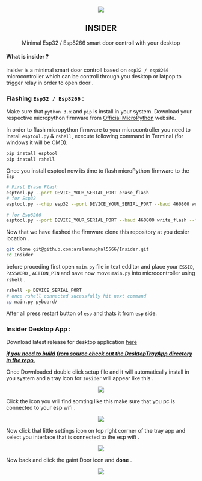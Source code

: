 

<div>
    <p align="center">
        <img src="https://i.imgur.com/k5aFLsJ.png"/>
    </p> 
    <h2 align="center">INSIDER</h2>
    <p align="center">Minimal Esp32 / Esp8266 smart door controll with your desktop</p>
</div>

#### What is insider ?

insider is a minimal smart door controll based on `esp32 / esp8266` microcontroller which can be controll through you desktop or latpop to trigger relay in order to open door .



### Flashing `Esp32 / Esp8266` :

Make sure that `python 3.x` and `pip` is install in your system. Download your respective micropython  firmware from [Official MicroPython](https://micropython.org/download) website.

In order to flash micropython firmware to your microcontroller you need to install `esptool.py`  & `rshell`, execute following command in Terminal (for windows it will be CMD).

```bash
pip install esptool
pip install rshell
```

Once you install esptool now its time to flash microPython firmware to the `Esp`

```bash
# First Erase Flash 
esptool.py --port DEVICE_YOUR_SERIAL_PORT erase_flash
# for Esp32
esptool.py --chip esp32 --port DEVICE_YOUR_SERIAL_PORT --baud 460800 write_flash -z 0x1000 esp32-downloaded-bin-file-path-here.bin

# for Esp8266
esptool.py --port DEVICE_YOUR_SERIAL_PORT --baud 460800 write_flash --flash_size=detect 0 esp8266-downloaded-bin-file-path-here.bin
```

Now that we have flashed the firmware clone this repository at you desier location .

```bash
git clone git@github.com:arslanmughal5566/Insider.git
cd Insider
```

before proceding first open `main.py`  file in text edditor and place your `ESSID`, `PASSWORD` , `ACTION_PIN`  and save now move `main.py`  into microcontroller using `rshell` .

```bash
rshell -p DEVICE_SERIAL_PORT
# once rshell connected sucessfully hit next command
cp main.py pyboard/
```

After all press restart button of `esp` and thats it from `esp` side.

### Insider Desktop App :

Download latest release for desktop application [here](https://github.com/arslanmughal5566/Insider/releases)

<u>***if you need to build from source check out the DesktopTrayApp directory in the repo.***</u>

Once Downloaded double click setup file and it will automatically install in you system and a tray icon for `Insider` will appear like this .

<div>
    <p align="center">
        <img src="https://i.imgur.com/4Y33D66.png" />    
    </p>
</div>

Click the icon you will find somting like this make sure that you pc is connected to your esp wifi .

<div>
    <p align="center">
        <img src="https://i.imgur.com/4rCdN7j.png" />
    </p>
</div>

Now click that little settings icon on top right corrner of the tray app and select you interface that is connected to the esp wifi .

<div>
    <p align="center">
        <img src="https://i.imgur.com/et7ZzvE.png" />
    </p>
</div>

Now back and click the gaint Door icon and **done** .



<div>
    <p align="center">
        <img src="https://i.imgur.com/a9hcGW1.png" />
    </p>
</div>
